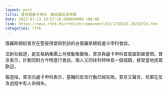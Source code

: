 ```yaml
---
layout: post
title: 普京晤盧卡申科　稱烏軍反攻失敗
date: 2023-07-23 19:57:16.000000000 +08:00
link: https://news.rthk.hk/rthk/ch/component/k2/1710183-20230723.htm
categories: rthk
---
```


俄羅斯總統普京在聖彼得堡與到訪的白俄羅斯總統盧卡申科會談。

法新社報道，是瓦格納集團上月發動叛變後，普京與盧卡申科首度面對面會晤。普京表示，計劃同對方今明進行會談。兩人又同往科特林島一個城鎮，接受當地民眾歡迎。

報道指，普京向盧卡申科表示，基輔的反攻行動已經失敗。普京又聲言，烏軍在反攻過程中有人命損失。
